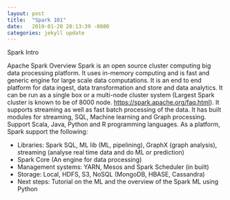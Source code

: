 ```yaml
---
layout: post
title:  "Spark 101"
date:   2019-01-20 20:13:39 -0800
categories: jekyll update
---
```


Spark Intro

 Apache Spark Overview
Spark is an open source cluster computing big data processing platform.  It uses in-memory computing and is fast and generic engine for large scale data computations.  It is an end to end platform for data ingest, data transformation and store and data analytics. It can be run as a single box or a multi-node cluster system (Largest Spark cluster is known to be of 8000 node. https://spark.apache.org/faq.html). It supports streaming as well as  fast batch processing of the data. It has built modules for streaming, SQL, Machine learning and Graph processing. Support Scala, Java, Python and R programming languages. 
As a platform, Spark support the following: 
- Libraries: Spark SQL, ML  lib (ML,  pipelining), GraphX (graph analysis), streaming (analyse real time data and do ML or prediction) 
- Spark Core (An engine for data processing)
- Management systems: YARN, Mesos and Spark Scheduler (in built)
- Storage: Local, HDFS, S3, NoSQL (MongoDB, HBASE,  Cassandra) 
- Next steps: Tutorial on the ML and the overview of the Spark ML using Python
